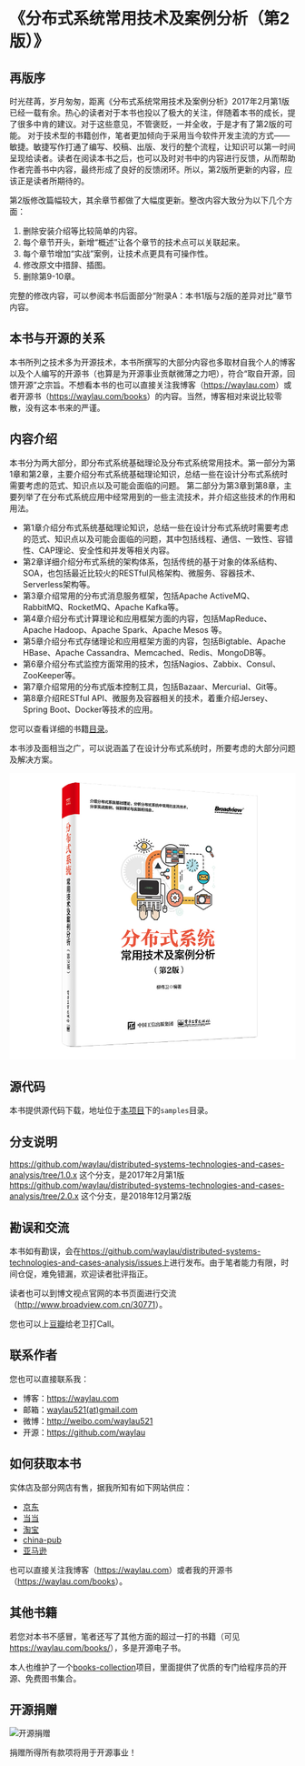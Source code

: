 # 《分布式系统常用技术及案例分析（第2版）》

## 再版序


时光荏苒，岁月匆匆，距离《分布式系统常用技术及案例分析》2017年2月第1版已经一载有余。热心的读者对于本书也投以了极大的关注，伴随着本书的成长，提了很多中肯的建议。对于这些意见，不管褒贬，一并全收，于是才有了第2版的可能。
对于技术型的书籍创作，笔者更加倾向于采用当今软件开发主流的方式——敏捷。敏捷写作打通了编写、校稿、出版、发行的整个流程，让知识可以第一时间呈现给读者。读者在阅读本书之后，也可以及时对书中的内容进行反馈，从而帮助作者完善书中内容，最终形成了良好的反馈闭环。所以，第2版所更新的内容，应该正是读者所期待的。

第2版修改篇幅较大，其余章节都做了大幅度更新。整改内容大致分为以下几个方面：

1. 删除安装介绍等比较简单的内容。
2. 每个章节开头，新增“概述”让各个章节的技术点可以关联起来。
3. 每个章节增加“实战”案例，让技术点更具有可操作性。
4. 修改原文中措辞、插图。
5. 删除第9-10章。

完整的修改内容，可以参阅本书后面部分“附录A：本书1版与2版的差异对比”章节内容。

## 本书与开源的关系

本书所列之技术多为开源技术，本书所撰写的大部分内容也多取材自我个人的博客以及个人编写的开源书（也算是为开源事业贡献微薄之力吧），符合“取自开源，回馈开源”之宗旨。不想看本书的也可以直接关注我博客（<https://waylau.com>）或者开源书（<https://waylau.com/books>）的内容。当然，博客相对来说比较零散，没有这本书来的严谨。


## 内容介绍

本书分为两大部分，即分布式系统基础理论及分布式系统常用技术。第一部分为第1章和第2章，主要介绍分布式系统基础理论知识，总结一些在设计分布式系统时需要考虑的范式、知识点以及可能会面临的问题。 第二部分为第3章到第8章，主要列举了在分布式系统应用中经常用到的一些主流技术，并介绍这些技术的作用和用法。

* 第1章介绍分布式系统基础理论知识，总结一些在设计分布式系统时需要考虑的范式、知识点以及可能会面临的问题，其中包括线程、通信、一致性、容错性、CAP理论、安全性和并发等相关内容。
* 第2章详细介绍分布式系统的架构体系，包括传统的基于对象的体系结构、SOA，也包括最近比较火的RESTful风格架构、微服务、容器技术、Serverless架构等。
* 第3章介绍常用的分布式消息服务框架，包括Apache ActiveMQ、RabbitMQ、RocketMQ、Apache Kafka等。
* 第4章介绍分布式计算理论和应用框架方面的内容，包括MapReduce、Apache Hadoop、Apache Spark、Apache Mesos 等。
* 第5章介绍分布式存储理论和应用框架方面的内容，包括Bigtable、Apache HBase、Apache Cassandra、Memcached、Redis、MongoDB等。
* 第6章介绍分布式监控方面常用的技术，包括Nagios、Zabbix、Consul、ZooKeeper等。
* 第7章介绍常用的分布式版本控制工具，包括Bazaar、Mercurial、Git等。
* 第8章介绍RESTful API、微服务及容器相关的技术，着重介绍Jersey、Spring Boot、Docker等技术的应用。


您可以查看详细的书籍[目录](SUMMARY.md)。

本书涉及面相当之广，可以说涵盖了在设计分布式系统时，所要考虑的大部分问题及解决方案。

![《分布式系统常用技术及案例分析》封面](images/logo.png)

## 源代码

本书提供源代码下载，地址位于[本项目](https://github.com/waylau/distributed-systems-technologies-and-cases-analysis)下的`samples`目录。

## 分支说明

<https://github.com/waylau/distributed-systems-technologies-and-cases-analysis/tree/1.0.x> 这个分支，是2017年2月第1版
<https://github.com/waylau/distributed-systems-technologies-and-cases-analysis/tree/2.0.x> 这个分支，是2018年12月第2版

## 勘误和交流

本书如有勘误，会在<https://github.com/waylau/distributed-systems-technologies-and-cases-analysis/issues>上进行发布。由于笔者能力有限，时间仓促，难免错漏，欢迎读者批评指正。

读者也可以到博文视点官网的本书页面进行交流（<http://www.broadview.com.cn/30771>）。

您也可以上[豆瓣](https://book.douban.com/subject/26975204/)给老卫打Call。

## 联系作者

您也可以直接联系我：

* 博客：https://waylau.com
* 邮箱：[waylau521(at)gmail.com](mailto:waylau521@gmail.com)
* 微博：http://weibo.com/waylau521
* 开源：https://github.com/waylau

## 如何获取本书

实体店及部分网店有售，据我所知有如下网站供应：

* [京东](https://search.jd.com/Search?keyword=%E6%9F%B3%E4%BC%9F%E5%8D%AB%20%E5%88%86%E5%B8%83%E5%BC%8F%E7%B3%BB%E7%BB%9F%E5%B8%B8%E7%94%A8%E6%8A%80%E6%9C%AF%E5%8F%8A%E6%A1%88%E4%BE%8B%E5%88%86%E6%9E%90%EF%BC%88%E7%AC%AC2%E7%89%88%EF%BC%89&enc=utf-8&wq=%E6%9F%B3%E4%BC%9F%E5%8D%AB%20%E5%88%86%E5%B8%83%E5%BC%8F%E7%B3%BB%E7%BB%9F%E5%B8%B8%E7%94%A8%E6%8A%80%E6%9C%AF%E5%8F%8A%E6%A1%88%E4%BE%8B%E5%88%86%E6%9E%90%EF%BC%88%E7%AC%AC2%E7%89%88%EF%BC%89&pvid=29e3bd72b6064ff796818f3914d82ca5)
* [当当](http://search.dangdang.com/?key=%C1%F8%CE%B0%CE%C0%20%B7%D6%B2%BC%CA%BD%CF%B5%CD%B3%B3%A3%D3%C3%BC%BC%CA%F5%BC%B0%B0%B8%C0%FD%B7%D6%CE%F6%A3%A8%B5%DA2%B0%E6%A3%A9&act=input)
* [淘宝](https://s.taobao.com/search?q=%E6%9F%B3%E4%BC%9F%E5%8D%AB+%E5%88%86%E5%B8%83%E5%BC%8F%E7%B3%BB%E7%BB%9F%E5%B8%B8%E7%94%A8%E6%8A%80%E6%9C%AF%E5%8F%8A%E6%A1%88%E4%BE%8B%E5%88%86%E6%9E%90%EF%BC%88%E7%AC%AC2%E7%89%88%EF%BC%89&imgfile=&commend=all&ssid=s5-e&search_type=item&sourceId=tb.index&spm=a21bo.2017.201856-taobao-item.1&ie=utf8&initiative_id=tbindexz_20170306)
* [china-pub](http://search.china-pub.com/s/?key1=%c1%f8%ce%b0%ce%c0+%b7%d6%b2%bc%ca%bd%cf%b5%cd%b3%b3%a3%d3%c3%bc%bc%ca%f5%bc%b0%b0%b8%c0%fd%b7%d6%ce%f6%a3%a8%b5%da2%b0%e6%a3%a9&type=&pz=1)
* [亚马逊](https://www.amazon.cn/s/ref=nb_sb_noss?__mk_zh_CN=%E4%BA%9A%E9%A9%AC%E9%80%8A%E7%BD%91%E7%AB%99&url=search-alias%3Daps&field-keywords=%E6%9F%B3%E4%BC%9F%E5%8D%AB+%E5%88%86%E5%B8%83%E5%BC%8F%E7%B3%BB%E7%BB%9F%E5%B8%B8%E7%94%A8%E6%8A%80%E6%9C%AF%E5%8F%8A%E6%A1%88%E4%BE%8B%E5%88%86%E6%9E%90%EF%BC%88%E7%AC%AC2%E7%89%88%EF%BC%89C)

也可以直接关注我博客（<https://waylau.com>）或者我的开源书（<https://waylau.com/books>）。

## 其他书籍

若您对本书不感冒，笔者还写了其他方面的超过一打的书籍（可见<https://waylau.com/books/>），多是开源电子书。

本人也维护了一个[books-collection](https://github.com/waylau/books-collection)项目，里面提供了优质的专门给程序员的开源、免费图书集合。

## 开源捐赠


![开源捐赠](https://waylau.com/images/showmethemoney-sm.jpg)

捐赠所得所有款项将用于开源事业！
